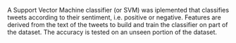 A Support Vector Machine classifier (or SVM) was iplemented that
classifies tweets according to their sentiment, i.e. positive or negative. Features are derived from the
text of the tweets to build and train the classifier on part of the dataset. The accuracy is tested
on an unseen portion of the dataset.

